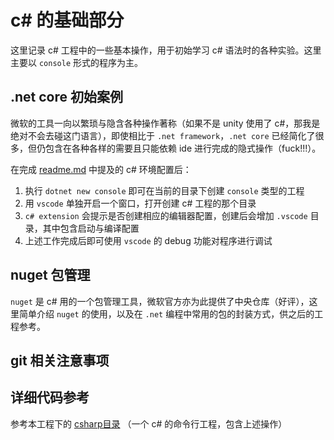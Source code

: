 # c# 的基础部分
这里记录 c# 工程中的一些基本操作，用于初始学习 c# 语法时的各种实验。这里主要以 `console` 形式的程序为主。

## .net core 初始案例
微软的工具一向以繁琐与隐含各种操作著称（如果不是 unity 使用了 c#，那我是绝对不会去碰这门语言），即使相比于 `.net framework`，`.net core` 已经简化了很多，但仍包含在各种各样的需要且只能依赖 ide 进行完成的隐式操作（fuck!!!）。

在完成 [readme.md](/readme.md) 中提及的 c# 环境配置后：  
1. 执行 `dotnet new console` 即可在当前的目录下创建 `console` 类型的工程  
1. 用 `vscode` 单独开启一个窗口，打开创建 c# 工程的那个目录  
1. `c# extension` 会提示是否创建相应的编辑器配置，创建后会增加 `.vscode` 目录，其中包含启动与编译配置  
1. 上述工作完成后即可使用 `vscode` 的 debug 功能对程序进行调试

## nuget 包管理
`nuget` 是 c# 用的一个包管理工具，微软官方亦为此提供了中央仓库（好评），这里简单介绍 `nuget` 的使用，以及在 `.net` 编程中常用的包的封装方式，供之后的工程参考。

## git 相关注意事项


## 详细代码参考
参考本工程下的 [csharp目录](/csharp) （一个 c# 的命令行工程，包含上述操作）